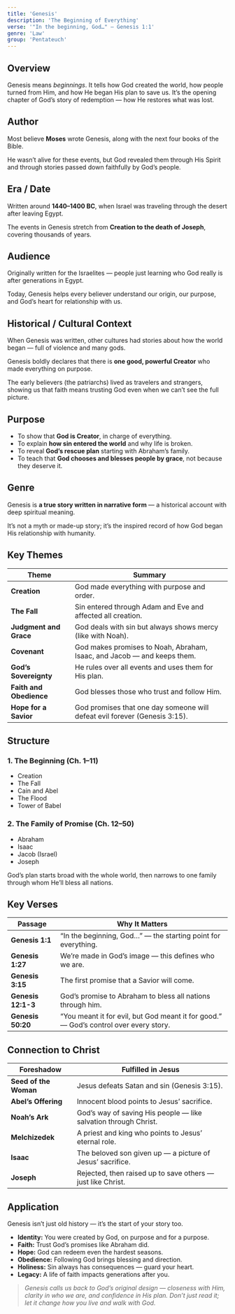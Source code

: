 ```yaml
---
title: 'Genesis'
description: 'The Beginning of Everything'
verse: '"In the beginning, God…" — Genesis 1:1'
genre: 'Law'
group: 'Pentateuch'
---
```


## Overview

Genesis means *beginnings*. It tells how God created the world, how people turned from Him, and how He began His plan to save us. It’s the opening chapter of God’s story of redemption — how He restores what was lost.

## Author

Most believe **Moses** wrote Genesis, along with the next four books of the Bible.

He wasn’t alive for these events, but God revealed them through His Spirit and through stories passed down faithfully by God’s people.

## Era / Date

Written around **1440–1400 BC**, when Israel was traveling through the desert after leaving Egypt.

The events in Genesis stretch from **Creation to the death of Joseph**, covering thousands of years.

## Audience

Originally written for the Israelites — people just learning who God really is after generations in Egypt.

Today, Genesis helps every believer understand our origin, our purpose, and God’s heart for relationship with us.

## Historical / Cultural Context

When Genesis was written, other cultures had stories about how the world began — full of violence and many gods.

Genesis boldly declares that there is **one good, powerful Creator** who made everything on purpose.

The early believers (the patriarchs) lived as travelers and strangers, showing us that faith means trusting God even when we can’t see the full picture.

## Purpose
- To show that **God is Creator**, in charge of everything.
- To explain **how sin entered the world** and why life is broken.
- To reveal **God’s rescue plan** starting with Abraham’s family.
- To teach that **God chooses and blesses people by grace**, not because they deserve it.

## Genre

Genesis is **a true story written in narrative form** — a historical account with deep spiritual meaning.

It’s not a myth or made-up story; it’s the inspired record of how God began His relationship with humanity.

## Key Themes


| Theme | Summary |
|-------|----------|
| **Creation** | God made everything with purpose and order. |
| **The Fall** | Sin entered through Adam and Eve and affected all creation. |
| **Judgment and Grace** | God deals with sin but always shows mercy (like with Noah). |
| **Covenant** | God makes promises to Noah, Abraham, Isaac, and Jacob — and keeps them. |
| **God’s Sovereignty** | He rules over all events and uses them for His plan. |
| **Faith and Obedience** | God blesses those who trust and follow Him. |
| **Hope for a Savior** | God promises that one day someone will defeat evil forever (Genesis 3:15). |

## Structure


### 1. The Beginning (Ch. 1–11)
- Creation
- The Fall
- Cain and Abel
- The Flood
- Tower of Babel


### 2. The Family of Promise (Ch. 12–50)
- Abraham
- Isaac
- Jacob (Israel)
- Joseph


God’s plan starts broad with the whole world, then narrows to one family through whom He’ll bless all nations.

## Key Verses


| Passage | Why It Matters |
|----------|----------------|
| **Genesis 1:1** | “In the beginning, God…” — the starting point for everything. |
| **Genesis 1:27** | We’re made in God’s image — this defines who we are. |
| **Genesis 3:15** | The first promise that a Savior will come. |
| **Genesis 12:1-3** | God’s promise to Abraham to bless all nations through him. |
| **Genesis 50:20** | “You meant it for evil, but God meant it for good.” — God’s control over every story. |

## Connection to Christ


| Foreshadow | Fulfilled in Jesus |
|-------------|-------------------|
| **Seed of the Woman** | Jesus defeats Satan and sin (Genesis 3:15). |
| **Abel’s Offering** | Innocent blood points to Jesus’ sacrifice. |
| **Noah’s Ark** | God’s way of saving His people — like salvation through Christ. |
| **Melchizedek** | A priest and king who points to Jesus’ eternal role. |
| **Isaac** | The beloved son given up — a picture of Jesus’ sacrifice. |
| **Joseph** | Rejected, then raised up to save others — just like Christ. |

## Application

Genesis isn’t just old history — it’s the start of your story too.
- **Identity:** You were created by God, on purpose and for a purpose.
- **Faith:** Trust God’s promises like Abraham did.
- **Hope:** God can redeem even the hardest seasons.
- **Obedience:** Following God brings blessing and direction.
- **Holiness:** Sin always has consequences — guard your heart.
- **Legacy:** A life of faith impacts generations after you.


> *Genesis calls us back to God’s original design — closeness with Him, clarity in who we are, and confidence in His plan. Don’t just read it; let it change how you live and walk with God.*
